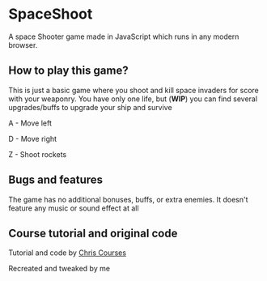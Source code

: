 # SpaceShoot
A space Shooter game made in JavaScript which runs in any modern browser.

## How to play this game?
This is just a basic game where you shoot and kill space invaders for score with your weaponry. You have only one life, but (**WIP**) you can find several upgrades/buffs to upgrade your ship and survive

A - Move left

D - Move right

Z - Shoot rockets

## Bugs and features
The game has no additional bonuses, buffs, or extra enemies. It doesn't feature any music or sound effect at all

## Course tutorial and original code
Tutorial and code by [Chris Courses](https://www.youtube.com/watch?v=MCVU0w73uKI&t)

Recreated and tweaked by me
